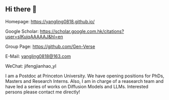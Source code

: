 ## Hi there 👋

<!--
**YangLing0818/YangLing0818** is a ✨ _special_ ✨ repository because its `README.md` (this file) appears on your GitHub profile.

Here are some ideas to get you started:

- 🔭 I’m currently working on ...
- 🌱 I’m currently learning ...
- 👯 I’m looking to collaborate on ...
- 🤔 I’m looking for help with ...
- 💬 Ask me about ...
- 📫 How to reach me: ...
- 😄 Pronouns: ...
- ⚡ Fun fact: ...
--> 

Homepage: https://yangling0818.github.io/

Google Scholar: https://scholar.google.com.hk/citations?user=sIKujqAAAAAJ&hl=en

Group Page: https://github.com/Gen-Verse 

E-Mail: yangling0818@163.com 

WeChat: jifengjianhao_yl

I am a Postdoc at Princeton University. We have opening positions for PhDs, Masters and Research Interns. Also, I am in charge of a reasearch team and have led a series of works on Diffusion Models and LLMs. Interested persons please contact me directly!


